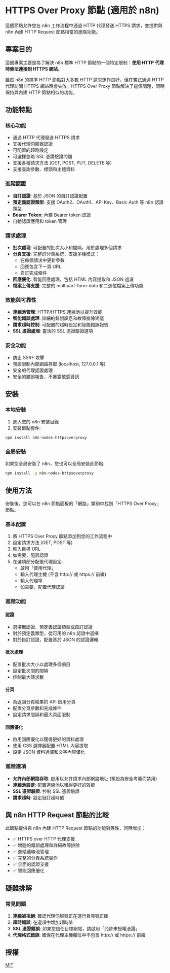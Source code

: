 # HTTPS Over Proxy 節點 (適用於 n8n)

這個節點允許您在 n8n 工作流程中通過 HTTP 代理發送 HTTPS 請求，並提供與 n8n 內建 HTTP Request 節點相當的進階功能。

## 專案目的

這個專案主要是為了解決 n8n 標準 HTTP 節點的一個特定限制：**使用 HTTP 代理時無法連接到 HTTPS 網站**。

雖然 n8n 的標準 HTTP 節點對大多數 HTTP 請求運作良好，但在嘗試通過 HTTP 代理訪問 HTTPS 網站時會失敗。HTTPS Over Proxy 節點解決了這個問題，同時保持與內建 HTTP 節點相似的功能。

## 功能特點

### 核心功能
- 通過 HTTP 代理發送 HTTPS 請求
- 支援代理伺服器認證
- 可配置的超時設定
- 可選擇忽略 SSL 憑證驗證問題
- 支援各種請求方法 (GET, POST, PUT, DELETE 等)
- 支援查詢參數、標頭和主體資料

### 進階認證
- **自訂認證**: 基於 JSON 的自訂認證配置
- **預定義認證類型**: 支援 OAuth2、OAuth1、API Key、Basic Auth 等 n8n 認證類型
- **Bearer Token**: 內建 Bearer token 認證
- 自動認證應用和 token 管理

### 請求處理
- **批次處理**: 可配置的批次大小和間隔，用於處理多個請求
- **分頁支援**: 完整的分頁系統，支援多種模式：
  - 在每個請求中更新參數
  - 回應包含下一頁 URL
  - 自訂完成條件
- **回應優化**: 智能回應處理，包括 HTML 內容提取和 JSON 過濾
- **檔案上傳支援**: 完整的 multipart-form-data 和二進位檔案上傳功能

### 效能與可靠性
- **連線池管理**: HTTP/HTTPS 連線池以提升效能
- **智能錯誤處理**: 詳細的錯誤訊息和故障排除建議
- **請求超時控制**: 可配置的超時設定和智能錯誤報告
- **SSL 憑證處理**: 靈活的 SSL 憑證驗證選項

### 安全功能
- 防止 SSRF 攻擊
- 預設限制內部網路存取 (localhost, 127.0.0.1 等)
- 安全的代理認證處理
- 安全的錯誤報告，不暴露敏感資訊

## 安裝

### 本地安裝

1. 進入您的 n8n 安裝目錄
2. 安裝節點套件:
```bash
npm install n8n-nodes-httpsoverproxy
```

### 全局安裝

如果您全局安裝了 n8n，您也可以全局安裝此節點:

```bash
npm install -g n8n-nodes-httpsoverproxy
```

## 使用方法

安裝後，您可以在 n8n 節點面板的「網路」類別中找到「HTTPS Over Proxy」節點。

### 基本配置

1. 將 HTTPS Over Proxy 節點添加到您的工作流程中
2. 設定請求方法 (GET, POST 等)
3. 輸入目標 URL
4. 如需要，配置認證
5. 在選項部分配置代理設定:
   - 啟用「使用代理」
   - 輸入代理主機 (不含 http:// 或 https:// 前綴)
   - 輸入代理埠
   - 如需要，配置代理認證

### 進階功能

#### 認證
- 選擇無認證、預定義認證類型或自訂認證
- 對於預定義類型，從可用的 n8n 認證中選擇
- 對於自訂認證，配置基於 JSON 的認證邏輯

#### 批次處理
- 配置批次大小以處理多個項目
- 設定批次間的間隔
- 控制最大請求數

#### 分頁
- 為返回分頁結果的 API 啟用分頁
- 配置分頁參數和完成條件
- 設定請求間隔和最大頁面限制

#### 回應優化
- 啟用回應優化以獲得更好的資料處理
- 使用 CSS 選擇器配置 HTML 內容提取
- 設定 JSON 資料過濾和文字內容優化

### 進階選項

- **允許內部網路存取**: 啟用以允許請求內部網路地址 (預設為安全考量而禁用)
- **連線池設定**: 配置連線池以獲得更好的效能
- **SSL 憑證驗證**: 控制 SSL 憑證驗證
- **請求超時**: 設定自訂超時值

## 與 n8n HTTP Request 節點的比較

此節點提供與 n8n 內建 HTTP Request 節點的功能對等性，同時增加：
- ✅ HTTPS over HTTP 代理支援
- ✅ 增強的錯誤處理和詳細故障排除
- ✅ 進階連線池管理
- ✅ 完整的分頁系統實作
- ✅ 全面的認證支援
- ✅ 智能回應優化

## 疑難排解

### 常見問題

1. **連線被拒絕**: 確認代理伺服器正在運行且埠號正確
2. **超時錯誤**: 在選項中增加超時值
3. **SSL 憑證錯誤**: 如果您信任目標網站，請啟用「允許未授權憑證」
4. **代理格式錯誤**: 確保在代理主機欄位中不包含 http:// 或 https:// 前綴

## 授權

[MIT](LICENSE) 